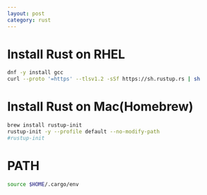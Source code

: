 ```yaml
---
layout: post
category: rust
---
```


# Install Rust on RHEL

```sh
dnf -y install gcc
curl --proto '=https' --tlsv1.2 -sSf https://sh.rustup.rs | sh
```

# Install Rust on Mac(Homebrew)

```sh
brew install rustup-init
rustup-init -y --profile default --no-modify-path
#rustup-init
```

# PATH

```sh
source $HOME/.cargo/env
```
